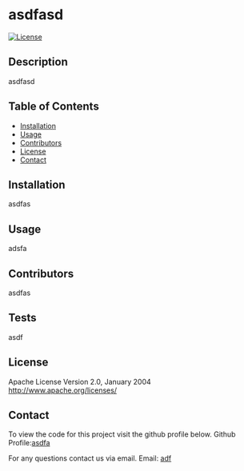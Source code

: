 # asdfasd
[![License](https://img.shields.io/badge/License-Apache%202.0-blue.svg)](https://opensource.org/licenses/Apache-2.0)
## Description 
asdfasd
## Table of Contents

* [Installation](#installation)
* [Usage](#usage)
* [Contributors](#contributors)
* [License](#license)
* [Contact](#contact)

## Installation
asdfas
## Usage 
adsfa
## Contributors
asdfas
## Tests
asdf
## License
Apache License
Version 2.0, January 2004
http://www.apache.org/licenses/
## Contact
To view the code for this project visit the github profile below.
Github Profile:[asdfa](asdfa)

For any questions contact us via email.
Email: [adf](mailto:adf)
